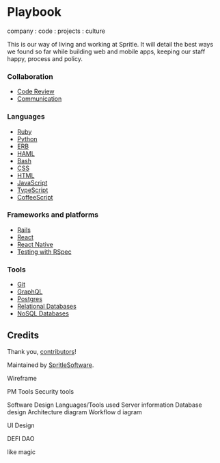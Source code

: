 # Playbook
company : code : projects : culture

This is our way of living and working at Spritle. It will detail the best ways we found so far while building web and mobile apps, keeping our staff happy, process and policy.

### Collaboration
- [Code Review](/code-review/)
- [Communication](/communication/)

### Languages

- [Ruby](/ruby/)
- [Python](/python/)
- [ERB](/erb/)
- [HAML](/haml/)
- [Bash](/bash/)
- [CSS](/css/)
- [HTML](/html/)
- [JavaScript](/javascript/)
- [TypeScript](/typescript/)
- [CoffeeScript](/coffeescript/)

### Frameworks and platforms

- [Rails](/rails/)
- [React](/react/)
- [React Native](/react-native/)
- [Testing with RSpec](/testing-rspec/)

### Tools

- [Git](/git/)
- [GraphQL](/graphql/)
- [Postgres](/postgres/)
- [Relational Databases](/relational-databases/)
- [NoSQL Databases](/NoSQL-datbases/)

## Credits

Thank you,
[contributors](https://github.com/spritlesoftware/playbook/graphs/contributors)!

Maintained by [SpritleSoftware](https://spritle.com/).


Wireframe

PM Tools
Security tools


Software Design
    Languages/Tools used
    Server information
    Database design
    Architecture diagram
    Workflow d iagram



UI Design


DEFI
DAO


like magic 
